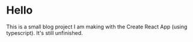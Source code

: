 # Hello

This is a small blog project I am making with the Create React App (using typescript).
It's still unfinished.